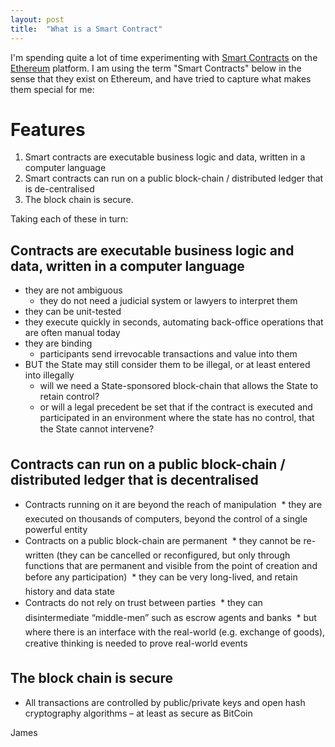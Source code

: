 ```yaml
---
layout: post
title:  "What is a Smart Contract"
---
```


I'm spending quite a lot of time experimenting with [Smart Contracts](https://en.wikipedia.org/wiki/Smart_contract) on the [Ethereum](https://www.ethereum.org/) platform. I am using the term "Smart Contracts" below in the sense that they exist on Ethereum, and have tried to capture what makes them special for me:

# Features
1. Smart contracts are executable business logic and data, written in a computer language
2. Smart contracts can run on a public block-chain / distributed ledger that is de-centralised
3. The block chain is secure.
 
Taking each of these in turn:

## Contracts are executable business logic and data, written in a computer language
* they are not ambiguous
  * they do not need a judicial system or lawyers to interpret them
* they can be unit-tested
* they execute quickly in seconds, automating back-office operations that are often manual today
* they are binding
  * participants send irrevocable transactions and value into them
* BUT the State may still consider them to be illegal, or at least entered into illegally
  * will we need a State-sponsored block-chain that allows the State to retain control?
  * or will a legal precedent be set that if the contract is executed and participated in an environment where the state has no control, that the State cannot intervene?

## Contracts can run on a public block-chain / distributed ledger that is decentralised

* Contracts running on it are beyond the reach of manipulation
  * they are executed on thousands of computers, beyond the control of a single powerful entity
* Contracts on a public block-chain are permanent
  * they cannot be re-written (they can be cancelled or reconfigured, but only through functions that are permanent and visible from the point of creation and before any participation)
  * they can be very long-lived, and retain history and data state
* Contracts do not rely on trust between parties
  * they can disintermediate “middle-men” such as escrow agents and banks
  * but where there is an interface with the real-world (e.g. exchange of goods), creative thinking is needed to prove real-world events

## The block chain is secure

* All transactions are controlled by public/private keys and open hash cryptography algorithms – at least as secure as BitCoin


James